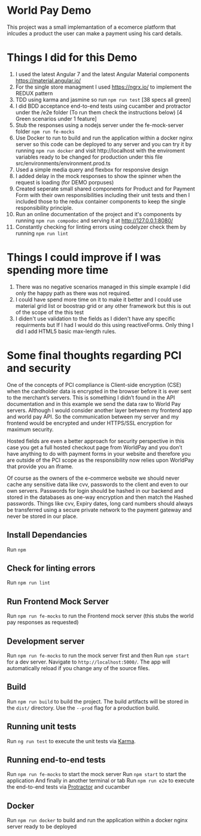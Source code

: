 # World Pay Demo

This project was a small implemantation of a ecomerce platform that inlcudes a product the user can make a payment using his card details. 

# Things I did for this Demo

1. I used the latest Angular 7 and the latest Angular Material components https://material.angular.io/
2. For the single store managment I used https://ngrx.io/ to implement the REDUX pattern
3. TDD using karma and jasmine so run `npm run test` [38 specs all green]
4. I did BDD acceptance end-to-end tests using cucamber and protractor under the /e2e folder (To run them check the instructions below) [4 Green scenarios under 1 feature]
5. Stub the responses using a nodejs server under the fe-mock-server folder `npm run fe-mocks`
6. Use Docker to run to build and run the application within a docker nginx server so this code can be deployed to any server and you can try it by running `npm run docker` and visit http://localhost with the enviroment variables ready to be changed for production under this file src/environments/environment.prod.ts
7. Used a simple media query and flexbox for responsive design 
8. I added delay in the mock responses to show the spinner when the request is loading (for DEMO porpuses)
9. Created seperate small shared components for Product and for Payment Form with their own responsibilities including their unit tests and then I included those to the redux container components to keep the single responsibility principle. 
10. Run an online documentation of the project and it's components by running `npm run compodoc` and serving it at http://127.0.0.1:8080/
11. Constantly checking for linting errors using codelyzer check them by running `npm run lint`

# Things I could improve if I was spending more time 
1. There was no negative scenarios managed in this simple example I did only the happy path as there was not required.
2. I could have spend more time on it to make it better and I could use material grid list or boostrap grid or any other framework but this is out of the scope of the this test
3. I diden't use validation to the fields as I diden't have any specific requirments but If I had I would do this using reactiveForms. Only thing I did I add  HTML5 basic max-length rules.

# Some final thoughts regarding PCI and security
One of the concepts of PCI compliance is Client-side encryption (CSE) when the cardholder data is encrypted in the browser before it is ever sent to the merchant’s servers. This is something I didn’t found in the API documentation and in this example we send the data raw to World Pay servers. Although I would consider another layer between my frontend app and world pay API. So the communication between my server and my frontend would be encrypted and under HTTPS/SSL encryption for maximum security.

Hosted fields are even a better approach for security perspective in this case you get a full hosted checkout page from WorldPay and you don’t have anything to do with payment forms in your website and therefore you are outside of the PCI scope as the responsibility now relies upon WorldPay that provide you an iframe.

Of course as the owners of the e-commerce website we should never cache any sensitive data like cvv, passwords to the client and even to our own servers. Passwords for login should be hashed in our backend and stored in the databases as one-way encryption and then match the Hashed passwords. Things like cvv, Expiry dates, long card numbers should always be transferred using a secure private network to the payment gateway and never be stored in our place.



## Install Dependancies

Run `npm`

## Check for linting errors

Run `npm run lint`

## Run Frontend Mock Server

Run `npm run fe-mocks` to run the Frontend mock server (this stubs the world pay responses as requested)

## Development server

Run `npm run fe-mocks` to run the mock server first and then
Run `npm start` for a dev server. Navigate to `http://localhost:5000/`. The app will automatically reload if you change any of the source files.

## Build

Run `npm run build` to build the project. The build artifacts will be stored in the `dist/` directory. Use the `--prod` flag for a production build.

## Running unit tests

Run `ng run test` to execute the unit tests via [Karma](https://karma-runner.github.io).

## Running end-to-end tests

Run `npm run fe-mocks` to start the mock server
Run `npm start` to start the application
And finally in another terminal or tab
Run `npm run e2e` to execute the end-to-end tests via [Protractor](http://www.protractortest.org/) and cucamber

## Docker
Run `npm run docker` to build and run the application within a docker nginx server ready to be deployed
